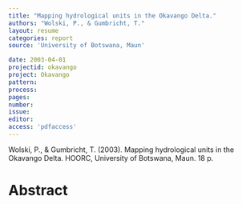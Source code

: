 ```yaml
---
title: "Mapping hydrological units in the Okavango Delta."
authors: "Wolski, P., & Gumbricht, T."
layout: resume
categories: report
source: 'University of Botswana, Maun'

date: 2003-04-01
projectid: okavango
project: Okavango
pattern:
process:
pages:
number:
issue:
editor:
access: 'pdfaccess'
---
```


Wolski, P., & Gumbricht, T. (2003). Mapping hydrological units in the Okavango Delta. HOORC, University of Botswana, Maun. 18 p.

<h1 class='foot-description'>Abstract</h1>
